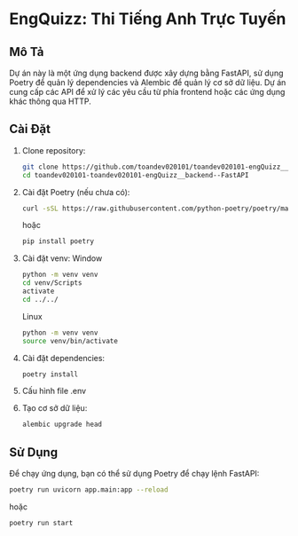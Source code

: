 # EngQuizz: Thi Tiếng Anh Trực Tuyến

## Mô Tả

Dự án này là một ứng dụng backend được xây dựng bằng FastAPI, sử dụng Poetry để quản lý dependencies và Alembic để quản lý cơ sở dữ liệu. Dự án cung cấp các API để xử lý các yêu cầu từ phía frontend hoặc các ứng dụng khác thông qua HTTP.

## Cài Đặt

1. Clone repository:

   ```bash
   git clone https://github.com/toandev020101/toandev020101-engQuizz__backend--FastAPI.git
   cd toandev020101-toandev020101-engQuizz__backend--FastAPI
   ```

2. Cài đặt Poetry (nếu chưa có):

   ```bash
   curl -sSL https://raw.githubusercontent.com/python-poetry/poetry/master/get-poetry.py | python -
   ```

   hoặc

   ```bash
   pip install poetry
   ```

3. Cài đặt venv:
   Window

   ```bash
   python -m venv venv
   cd venv/Scripts
   activate
   cd ../../
   ```

   Linux

   ```bash
   python -m venv venv
   source venv/bin/activate
   ```

4. Cài đặt dependencies:

   ```bash
   poetry install
   ```

5. Cấu hình file .env

6. Tạo cơ sở dữ liệu:

   ```bash
   alembic upgrade head
   ```

## Sử Dụng

Để chạy ứng dụng, bạn có thể sử dụng Poetry để chạy lệnh FastAPI:

```bash
poetry run uvicorn app.main:app --reload
```

hoặc

```bash
poetry run start
```

